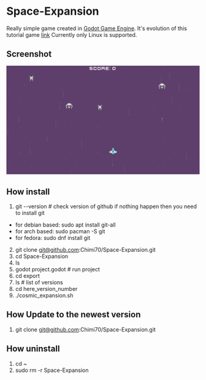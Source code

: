 # Space-Expansion
Really simple game created in [Godot Game Engine](https://godotengine.org/). It's evolution of this tutorial game [link](https://www.youtube.com/watch?v=QoNukqpolS8) 
Currently only Linux is supported.

## Screenshot
![](Screenshot.png)

## How install
1. git --version # check version of github if nothing happen then you need to install git 
- for debian based: sudo apt install git-all
- for arch based: sudo pacman -S git
- for fedora: sudo dnf install git
2. git clone git@github.com:Chimi70/Space-Expansion.git
3. cd Space-Expansion
4. ls
5. godot project.godot # run project
6. cd export
7. ls # list of versions
8. cd here_version_number
9. ./cosmic_expansion.sh

## How Update to the newest version
1. git clone git@github.com:Chimi70/Space-Expansion.git

## How uninstall
1. cd ~
2. sudo rm -r Space-Expansion
